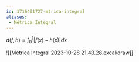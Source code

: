 ```yaml
---
id: 1716491727-mtrica-integral
aliases:
 - Métrica Integral
---
```



$d(f,h)=\int_{0}^{1} |f(x) - h(x)| dx$

![[Métrica Integral 2023-10-28 21.43.28.excalidraw]]